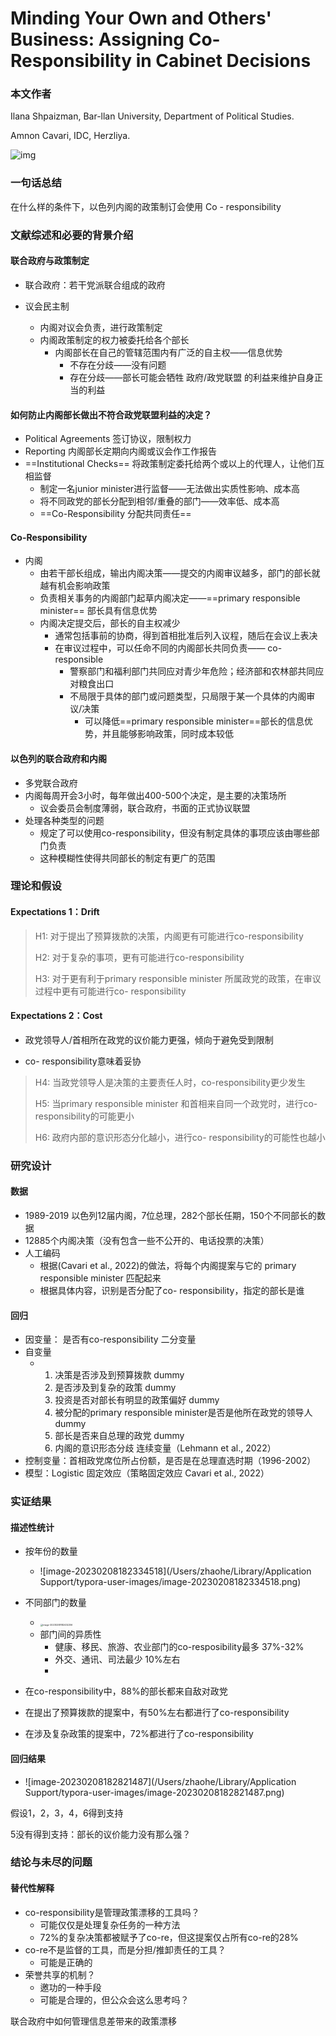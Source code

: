 # Minding Your Own and Others' Business: Assigning Co-Responsibility in Cabinet Decisions

### 本文作者

Ilana Shpaizman, Bar-llan University, Department of Political Studies. 

Amnon Cavari, IDC, Herzliya. 

![<center>](https://ts1.cn.mm.bing.net/th?id=OIP-C.kmu72_aBuyiOihOi0mHMZgHaHa&w=200&h=150&c=8&rs=1&o=6&pid=5.1)![img](https://www.runi.ac.il/media/21vjo015/profileimage.jpg?width=162)

### 一句话总结

在什么样的条件下，以色列内阁的政策制订会使用 Co - responsibility

### 文献综述和必要的背景介绍

#### 联合政府与政策制定

- 联合政府：若干党派联合组成的政府

- 议会民主制
	- 内阁对议会负责，进行政策制定
	- 内阁政策制定的权力被委托给各个部长
		- 内阁部长在自己的管辖范围内有广泛的自主权——信息优势
			- 不存在分歧——没有问题
			- 存在分歧——部长可能会牺牲 政府/政党联盟 的利益来维护自身正当的利益

#### 如何防止内阁部长做出不符合政党联盟利益的决定？

- Political Agreements 签订协议，限制权力
- Reporting 内阁部长定期向内阁或议会作工作报告
- ==Institutional Checks== 将政策制定委托给两个或以上的代理人，让他们互相监督
	- 制定一名junior minister进行监督——无法做出实质性影响、成本高
	- 将不同政党的部长分配到相邻/重叠的部门——效率低、成本高
	- ==Co-Responsibility 分配共同责任==

#### Co-Responsibility

- 内阁
	- 由若干部长组成，输出内阁决策——提交的内阁审议越多，部门的部长就越有机会影响政策
	- 负责相关事务的内阁部门起草内阁决定——==primary responsible minister== 部长具有信息优势
	- 内阁决定提交后，部长的自主权减少
		- 通常包括事前的协商，得到首相批准后列入议程，随后在会议上表决
		- 在审议过程中，可以任命不同的内阁部长共同负责—— co-responsible
			- 警察部门和福利部门共同应对青少年危险；经济部和农林部共同应对粮食出口
			- 不局限于具体的部门或问题类型，只局限于某一个具体的内阁审议/决策
				- 可以降低==primary responsible minister==部长的信息优势，并且能够影响政策，同时成本较低

#### 以色列的联合政府和内阁

- 多党联合政府
- 内阁每周开会3小时，每年做出400-500个决定，是主要的决策场所
	- 议会委员会制度薄弱，联合政府，书面的正式协议联盟
- 处理各种类型的问题
	- 规定了可以使用co-responsibility，但没有制定具体的事项应该由哪些部门负责
	- 这种模糊性使得共同部长的制定有更广的范围

### 理论和假设

#### Expectations 1：Drift

> H1: 对于提出了预算拨款的决策，内阁更有可能进行co-responsibility
>
> H2: 对于复杂的事项，更有可能进行co-responsibility
>
> H3: 对于更有利于primary responsible minister 所属政党的政策，在审议过程中更有可能进行co- responsibility

#### Expectations 2：Cost

- 政党领导人/首相所在政党的议价能力更强，倾向于避免受到限制

- co- responsibility意味着妥协

> H4: 当政党领导人是决策的主要责任人时，co-responsibility更少发生
>
> H5: 当primary responsible minister 和首相来自同一个政党时，进行co- responsibility的可能更小
>
> H6: 政府内部的意识形态分化越小，进行co- responsibility的可能性也越小

### 研究设计

#### 数据

- 1989-2019 以色列12届内阁，7位总理，282个部长任期，150个不同部长的数据
- 12885个内阁决策（没有包含一些不公开的、电话投票的决策）
- 人工编码
	- 根据(Cavari et al., 2022)的做法，将每个内阁提案与它的 primary responsible minister 匹配起来
	- 根据具体内容，识别是否分配了co- responsibility，指定的部长是谁

#### 回归

- 因变量： 是否有co-responsibility 二分变量
- 自变量
	- 1. 决策是否涉及到预算拨款 dummy
		1. 是否涉及到复杂的政策 dummy
		1. 投资是否对部长有明显的政策偏好 dummy
		1. 被分配的primary responsible minister是否是他所在政党的领导人 dummy
		1. 部长是否来自总理的政党 dummy
		1. 内阁的意识形态分歧 连续变量（Lehmann et al., 2022）
- 控制变量：首相政党席位所占份额，是否是在总理直选时期（1996-2002）
- 模型：Logistic 固定效应（策略固定效应 Cavari et al., 2022）

### 实证结果

#### 描述性统计

- 按年份的数量
	- ![image-20230208182334518](/Users/zhaohe/Library/Application Support/typora-user-images/image-20230208182334518.png)

- 不同部门的数量
	- <img src="/Users/zhaohe/Library/Application Support/typora-user-images/image-20230208182432256.png" alt="image-20230208182432256" style="zoom:25%;" />
	- 部门间的异质性
		- 健康、移民、旅游、农业部门的co-resposibility最多 37%-32%
		- 外交、通讯、司法最少 10%左右
		- 
- 在co-responsibility中，88%的部长都来自敌对政党
- 在提出了预算拨款的提案中，有50%左右都进行了co-responsibility
- 在涉及复杂政策的提案中，72%都进行了co-responsibility

#### 回归结果

- ![image-20230208182821487](/Users/zhaohe/Library/Application Support/typora-user-images/image-20230208182821487.png)

假设1，2，3，4，6得到支持

5没有得到支持：部长的议价能力没有那么强？

### 结论与未尽的问题

#### 替代性解释

- co-responsibility是管理政策漂移的工具吗？
	- 可能仅仅是处理复杂任务的一种方法
	- 72%的复杂决策都被赋予了co-re，但这提案仅占所有co-re的28%
- co-re不是监督的工具，而是分担/推卸责任的工具？
	- 可能是正确的
- 荣誉共享的机制？
	- 邀功的一种手段
	- 可能是合理的，但公众会这么思考吗？



联合政府中如何管理信息差带来的政策漂移